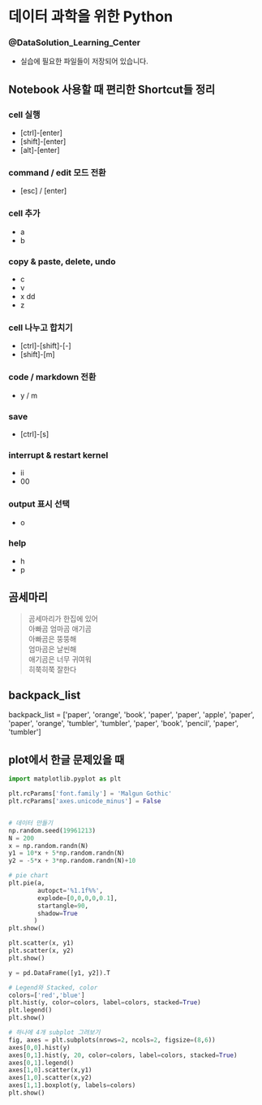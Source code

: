 # 데이터 과학을 위한 Python
### @DataSolution_Learning_Center
- 실습에 필요한 파일들이 저장되어 있습니다.


## Notebook 사용할 때 편리한 Shortcut들 정리


### cell 실행
- [ctrl]-[enter]
- [shift]-[enter]
- [alt]-[enter]

### command / edit 모드 전환 
- [esc] / [enter]

### cell 추가
- a 
- b

### copy & paste, delete, undo
- c
- v
- x dd
- z

### cell 나누고 합치기
- [ctrl]-[shift]-[-]
- [shift]-[m]

### code / markdown 전환
- y / m

### save
- [ctrl]-[s]

### interrupt & restart kernel
- ii
- 00

### output 표시 선택
- o

### help
- h
- p

## 곰세마리
> 곰세마리가 한집에 있어 <br> 
> 아빠곰 엄마곰 애기곰  <br>
> 아빠곰은 뚱뚱해  <br>
> 엄마곰은 날씬해  <br>
> 애기곰은 너무 귀여워  <br>
> 히쭉히쭉 잘한다 <br>

## backpack_list

backpack_list = ['paper', 'orange', 'book', 'paper', 'paper', 'apple', 'paper',
       'paper', 'orange', 'tumbler', 'tumbler', 'paper', 'book', 'pencil',
       'paper', 'tumbler']

## plot에서 한글 문제있을 때
```python
import matplotlib.pyplot as plt

plt.rcParams['font.family'] = 'Malgun Gothic'
plt.rcParams['axes.unicode_minus'] = False
```

```python

# 데이터 만들기 
np.random.seed(19961213)
N = 200
x = np.random.randn(N)
y1 = 10*x + 5*np.random.randn(N)
y2 = -5*x + 3*np.random.randn(N)+10

# pie chart
plt.pie(a, 
        autopct='%1.1f%%', 
        explode=[0,0,0,0,0.1],
        startangle=90, 
        shadow=True
       )
plt.show()

plt.scatter(x, y1)
plt.scatter(x, y2)
plt.show()

y = pd.DataFrame([y1, y2]).T

# Legend와 Stacked, color
colors=['red','blue']
plt.hist(y, color=colors, label=colors, stacked=True)
plt.legend()
plt.show()

# 하나에 4개 subplot 그려보기
fig, axes = plt.subplots(nrows=2, ncols=2, figsize=(8,6))
axes[0,0].hist(y)
axes[0,1].hist(y, 20, color=colors, label=colors, stacked=True)
axes[0,1].legend()
axes[1,0].scatter(x,y1)
axes[1,0].scatter(x,y2)
axes[1,1].boxplot(y, labels=colors)
plt.show()

```


